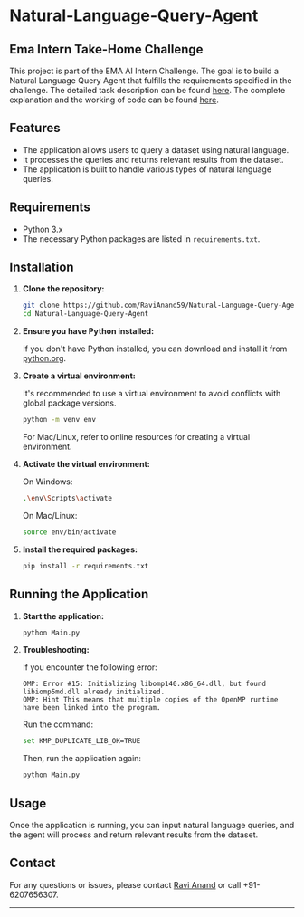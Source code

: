 

# Natural-Language-Query-Agent

## Ema Intern Take-Home Challenge

This project is part of the EMA AI Intern Challenge. The goal is to build a Natural Language Query Agent that fulfills the requirements specified in the challenge. The detailed task description can be found [here](https://docs.google.com/document/d/1y-kxX5LbRd8g6Jw47rxU_eY5k1C7WaGp9YcvfklldKM/edit).
The complete explanation and the working of code can be found [here](https://docs.google.com/document/d/1F6xuKN0pS29-n7Wzssm-w9YPUizDR-im/edit?usp=sharing&ouid=100449829076689359206&rtpof=true&sd=true).

## Features

- The application allows users to query a dataset using natural language.
- It processes the queries and returns relevant results from the dataset.
- The application is built to handle various types of natural language queries.

## Requirements

- Python 3.x
- The necessary Python packages are listed in `requirements.txt`.

## Installation

1. **Clone the repository:**

    ```sh
    git clone https://github.com/RaviAnand59/Natural-Language-Query-Agent.git
    cd Natural-Language-Query-Agent
    ```

2. **Ensure you have Python installed:**

    If you don't have Python installed, you can download and install it from [python.org](https://www.python.org/).

3. **Create a virtual environment:**

    It's recommended to use a virtual environment to avoid conflicts with global package versions.

    ```sh
    python -m venv env
    ```

    For Mac/Linux, refer to online resources for creating a virtual environment.

4. **Activate the virtual environment:**

    On Windows:

    ```sh
    .\env\Scripts\activate
    ```

    On Mac/Linux:

    ```sh
    source env/bin/activate
    ```

5. **Install the required packages:**

    ```sh
    pip install -r requirements.txt
    ```

## Running the Application

1. **Start the application:**

    ```sh
    python Main.py
    ```

2. **Troubleshooting:**

    If you encounter the following error:

    ```
    OMP: Error #15: Initializing libomp140.x86_64.dll, but found libiomp5md.dll already initialized.
    OMP: Hint This means that multiple copies of the OpenMP runtime have been linked into the program.
    ```

    Run the command:

    ```sh
    set KMP_DUPLICATE_LIB_OK=TRUE
    ```

    Then, run the application again:

    ```sh
    python Main.py
    ```

## Usage

Once the application is running, you can input natural language queries, and the agent will process and return relevant results from the dataset.


## Contact

For any questions or issues, please contact [Ravi Anand](mailto:anandravi977@gmail.com) or call +91-6207656307.


---

